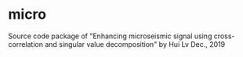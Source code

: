 # micro
Source code package of "Enhancing microseismic signal using cross-correlation and singular value decomposition"
by Hui Lv
Dec., 2019
